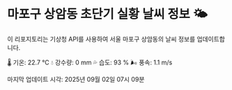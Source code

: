 
# 마포구 상암동 초단기 실황 날씨 정보 🌤️

이 리포지토리는 기상청 API를 사용하여 서울 마포구 상암동의 날씨 정보를 업데이트합니다. 

🌡️ 기온: 22.7 ℃
💧 강수량: 0 mm
💦 습도: 93 %
🌬️ 풍속: 1.1 m/s

마지막 업데이트 시각: 2025년 09월 02일 07시 09분    
